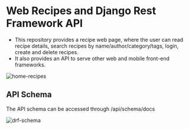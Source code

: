 # Web Recipes and Django Rest Framework API
- This repository provides a recipe web page, where the user can read recipe details, search recipes by name/author/category/tags, login, create and delete recipes.
- It also provides an API to serve other web and mobile front-end frameworks.

![home-recipes](https://github.com/VenPoisen/project-DjangoRF-API/assets/102927181/378c5805-83a0-4cb6-83d2-dfe8625c0b89)

## API Schema
The API schema can be accessed through /api/schema/docs

![drf-schema](https://github.com/VenPoisen/project-DjangoRF-API/assets/102927181/5cb469ce-e1d7-4e89-896f-4dfb004fe9f0)
